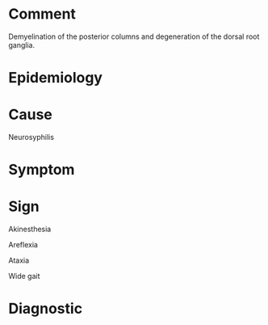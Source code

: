 # Comment

Demyelination of the posterior columns and degeneration of the dorsal root ganglia.

# Epidemiology

# Cause

Neurosyphilis

# Symptom

# Sign

Akinesthesia

Areflexia

Ataxia

Wide gait

# Diagnostic
